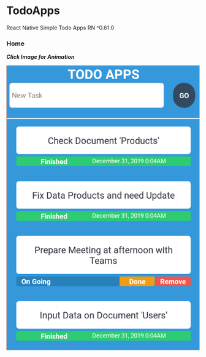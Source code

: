 # TodoApps
React Native Simple Todo Apps
RN ^0.61.0

### Home
***Click Image for Animation***

[![Apps Todo](https://github.com/muhimron90/TodoApps/blob/master/ss/TodoApp/addData.jpg)](https://thumbs.gfycat.com/SelfreliantMassiveEstuarinecrocodile-mobile.mp4)
